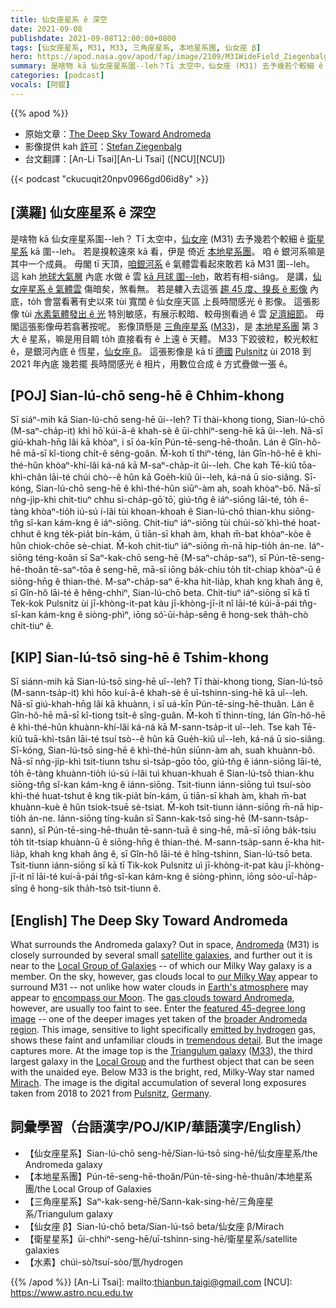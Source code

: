 ```yaml
---
title: 仙女座星系 ê 深空
date: 2021-09-08
publishdate: 2021-09-08T12:00:00+0800
tags: [仙女座星系, M31, M33, 三角座星系, 本地星系團, 仙女座 β]
hero: https://apod.nasa.gov/apod/fap/image/2109/M31WideField_Ziegenbalg_960_annotated.jpg
summary: 是啥物 kā 仙女座星系圍--leh？Tī 太空中，仙女座 (M31) 去予幾若个較細 ê 衛星星系 kā 圍--leh。
categories: [podcast]
vocals: [阿錕]
---
```


{{% apod %}}

- 原始文章：[The Deep Sky Toward Andromeda](https://apod.nasa.gov/apod/ap210908.html)
- 影像提供 kah [許可](https://creativecommons.org/licenses/by-nc-sa/2.0/)：[Stefan Ziegenbalg](http://www.simg.de/)
- 台文翻譯：[An-Li Tsai][An-Li Tsai] ([NCU][NCU])

{{< podcast "ckucuqit20npv0966gd06id8y" >}}

## [漢羅] 仙女座星系 ê 深空
是啥物 kā 仙女座星系圍--leh？
Tī 太空中，[仙女座][Andromeda] (M31) 去予幾若个較細 ê [衛星星系][satellite galaxies] kā 圍--leh。
若是搝較遠來 kā 看，伊是 倚近 [本地星系團][Local Group of Galaxies]。
咱 ê 銀河系嘛是其中一个成員。
毋閣 tī 天頂，[咱銀河系][our Milky Way] ê 氣體雲看起來敢若 kā M31 圍--leh。
這 kah [地球大氣層][Earth's atmosphere] 內底 水做 ê 雲 [kā 月球 圍--leh][encompass our Moon t]，敢若有相-siâng。
是講，[仙女座星系 ê 氣體雲][gas clouds toward Andromeda] 傷暗矣，煞看無。
若是軁入去這張 [趨 45 度、搝長 ê 影像][featured 45-degree long image] 內底，to̍h 會當看著有史以來 tùi 寬闊 ê 仙女座天區 上長時間感光 ê 影像。
這張影像 tùi [水素氣體發出 ê 光][emitted by hydrogen] 特別敏感，有展示較暗、較毋捌看過 ê 雲 [足濟細節][tremendous detail]。
毋閣這張影像毋若翕著按呢。
影像頂懸是 [三角座星系][Triangulum galaxy] ([M33][M33])，是 [本地星系團][Local Group] 第 3 大 ê 星系，嘛是用目睭 to̍h 直接看有 ê 上遠 ê 天體。
M33 下跤彼粒，較光較紅 ê，是銀河內底 ê 恆星，[仙女座 β][Mirach]。
這張影像是 kā tī [德國][Germany] [Pulsnitz][Pulsnitz] ùi 2018 到 2021 年內底 幾若擺 長時間感光 ê 相片，用數位合成 ê 方式疊做一張 ê。

## [POJ] Sian-lú-chō seng-hē ê Chhim-khong
Sī siáⁿ-mih kā Sian-lú-chō seng-hē ûi--leh?
Tī thài-khong tiong, Sian-lú-chō (M-saⁿ-cha̍p-it) khì hō͘ kúi-ā-ê khah-sè ê ūi-chhiⁿ-seng-hē kā ûi--leh.
Nā-sī giú-khah-hn̄g lâi kā khòaⁿ, i sī óa-kīn Pún-tē-seng-hē-thoân.
Lán ê Gîn-hô-hē mā-sī kî-tiong chi̍t-ê sêng-goân.
M̄-koh tī thiⁿ-téng, lán Gîn-hô-hē ê khì-thé-hûn khòaⁿ-khí-lâi ká-ná kā M-saⁿ-cha̍p-it ûi--leh.
Che kah Tē-kiû tōa-khì-chân lāi-té chúi chò--ê hûn kā Goe̍h-kiû ûi--leh, ká-ná ū sio-siâng.
Sī-kóng, Sian-lú-chō seng-hē ê khì-thé-hûn siūⁿ-àm ah, soah khòaⁿ-bô.
Nā-sī nǹg-ji̍p-khì chit-tiuⁿ chhu sì-cha̍p-gō͘ tō͘, giú-tn̂g ê iáⁿ-siōng lāi-té, to̍h ē-tàng khòaⁿ-tio̍h iú-sú í-lâi tùi khoan-khoah ê Sian-lú-chō thian-khu siōng-tn̂g sî-kan kám-kng ê iáⁿ-siōng.
Chit-tiuⁿ iáⁿ-siōng tùi chúi-sò͘ khì-thé hoat-chhut ê kng te̍k-pia̍t bín-kám, ū tiān-sī khah àm, khah m̄-bat khòaⁿ-kòe ê hûn chiok-chōe sè-chiat.
M̄-koh chit-tiuⁿ iáⁿ-siōng m̄-nā hip-tio̍h án-ne.
Iáⁿ-siōng téng-koân sī Saⁿ-kak-chō seng-hē (M-saⁿ-cha̍p-saⁿ), sī Pún-tē-seng-hē-thoân tē-saⁿ-tōa ê seng-hē, mā-sī iōng ba̍k-chiu to̍h ti̍t-chiap khòaⁿ-ū ê siōng-hn̄g ê thian-thé.
M-saⁿ-cha̍p-saⁿ ē-kha hit-lia̍p, khah kng khah âng ê, sī Gîn-hô lāi-té ê hêng-chhiⁿ, Sian-lú-chō beta.
Chit-tiuⁿ iáⁿ-siōng sī kā tī Tek-kok Pulsnitz ùi jī-khòng-it-pat kàu jī-khòng-jī-it nî lāi-té kúi-ā-pái tn̂g-sî-kan kám-kng ê siòng-phìⁿ, iōng só͘-ūi-ha̍p-sêng ê hong-sek tha̍h-chò chit-tiuⁿ ê.

## [KIP] Sian-lú-tsō sing-hē ê Tshim-khong
Sī siánn-mih kā Sian-lú-tsō sing-hē uî--leh?
Tī thài-khong tiong, Sian-lú-tsō (M-sann-tsa̍p-it) khì hōo kuí-ā-ê khah-sè ê uī-tshinn-sing-hē kā uî--leh.
Nā-sī giú-khah-hn̄g lâi kā khuànn, i sī uá-kīn Pún-tē-sing-hē-thuân.
Lán ê Gîn-hô-hē mā-sī kî-tiong tsi̍t-ê sîng-guân.
M̄-koh tī thinn-tíng, lán Gîn-hô-hē ê khì-thé-hûn khuànn-khí-lâi ká-ná kā M-sann-tsa̍p-it uî--leh.
Tse kah Tē-kiû tuā-khì-tsân lāi-té tsuí tsò--ê hûn kā Gue̍h-kiû uî--leh, ká-ná ū sio-siâng.
Sī-kóng, Sian-lú-tsō sing-hē ê khì-thé-hûn siūnn-àm ah, suah khuànn-bô.
Nā-sī nǹg-ji̍p-khì tsit-tiunn tshu sì-tsa̍p-gōo tōo, giú-tn̂g ê iánn-siōng lāi-té, to̍h ē-tàng khuànn-tio̍h iú-sú í-lâi tuì khuan-khuah ê Sian-lú-tsō thian-khu siōng-tn̂g sî-kan kám-kng ê iánn-siōng.
Tsit-tiunn iánn-siōng tuì tsuí-sòo khì-thé huat-tshut ê kng ti̍k-pia̍t bín-kám, ū tiān-sī khah àm, khah m̄-bat khuànn-kuè ê hûn tsiok-tsuē sè-tsiat.
M̄-koh tsit-tiunn iánn-siōng m̄-nā hip-tio̍h án-ne.
Iánn-siōng tíng-kuân sī Sann-kak-tsō sing-hē (M-sann-tsa̍p-sann), sī Pún-tē-sing-hē-thuân tē-sann-tuā ê sing-hē, mā-sī iōng ba̍k-tsiu to̍h ti̍t-tsiap khuànn-ū ê siōng-hn̄g ê thian-thé.
M-sann-tsa̍p-sann ē-kha hit-lia̍p, khah kng khah âng ê, sī Gîn-hô lāi-té ê hîng-tshinn, Sian-lú-tsō beta.
Tsit-tiunn iánn-siōng sī kā tī Tik-kok Pulsnitz uì jī-khòng-it-pat kàu jī-khòng-jī-it nî lāi-té kuí-ā-pái tn̂g-sî-kan kám-kng ê siòng-phìnn, iōng sóo-uī-ha̍p-sîng ê hong-sik tha̍h-tsò tsit-tiunn ê.

## [English] The Deep Sky Toward Andromeda
What surrounds the Andromeda galaxy?
Out in space, [Andromeda][Andromeda] (M31) is closely surrounded by several small [satellite galaxies][satellite galaxies], and further out it is near to the [Local Group of Galaxies][Local Group of Galaxies] -- of which our Milky Way galaxy is a member.
On the sky, however, gas clouds local to [our Milky Way][our Milky Way] appear to surround M31 -- not unlike how water clouds in [Earth's atmosphere][Earth's atmosphere] may appear to [encompass our Moon][encompass our Moon e].
The [gas clouds toward Andromeda][gas clouds toward Andromeda], however, are usually too faint to see.
Enter the [featured 45-degree long image][featured 45-degree long image] -- one of the deeper images yet taken of the [broader Andromeda region][broader Andromeda region].
This image, sensitive to light specifically [emitted by hydrogen][emitted by hydrogen] gas, shows these faint and unfamiliar clouds in [tremendous detail][tremendous detail].
But the image captures more.
At the image top is the [Triangulum galaxy][Triangulum galaxy] ([M33][M33]), the third largest galaxy in the [Local Group][Local Group] and the furthest object that can be seen with the unaided eye.
Below M33 is the bright, red, Milky-Way star named [Mirach][Mirach].
The image is the digital accumulation of several long exposures taken from 2018 to 2021 from [Pulsnitz][Pulsnitz], [Germany][Germany].

## 詞彙學習（台語漢字/POJ/KIP/華語漢字/English）
- 【仙女座星系】Sian-lú-chō seng-hē/Sian-lú-tsō sing-hē/仙女座星系/the Andromeda galaxy
- 【本地星系團】Pún-tē-seng-hē-thoân/Pún-tē-sing-hē-thuân/本地星系團/the Local Group of Galaxies
- 【三角座星系】Saⁿ-kak-seng-hē/Sann-kak-sing-hē/三角座星系/Triangulum galaxy
- 【仙女座 β】Sian-lú-chō beta/Sian-lú-tsō beta/仙女座 β/Mirach
- 【衛星星系】ūi-chhiⁿ-seng-hē/uī-tshinn-sing-hē/衛星星系/satellite galaxies
- 【水素】chúi-sò͘/tsuí-sòo/氫/hydrogen

{{% /apod %}}
[An-Li Tsai]: mailto:thianbun.taigi@gmail.com
[NCU]: https://www.astro.ncu.edu.tw

[Andromeda]:https://en.wikipedia.org/wiki/Andromeda_Galaxy
[satellite galaxies]:https://en.wikipedia.org/wiki/List_of_Andromeda%27s_satellite_galaxies
[Local Group of Galaxies]:https://en.wikipedia.org/wiki/Local_Group#Component_galaxies
[our Milky Way]:https://solarsystem.nasa.gov/resources/285/the-milky-way-galaxy/
[Earth's atmosphere]:https://climate.nasa.gov/news/2919/earths-atmosphere-a-multi-layered-cake/
[encompass our Moon e]:https://apod.nasa.gov/apod/ap210119.html
[encompass our Moon t]:https://apod.tw/daily/20210119/
[gas clouds toward Andromeda]:https://apod.nasa.gov/apod/ap170104.html
[featured 45-degree long image]:http://www.simg.de/nebulae3/and-lac.html
[broader Andromeda region]:https://apod.nasa.gov/apod/ap170303.html
[emitted by hydrogen]:https://en.wikipedia.org/wiki/H-alpha
[tremendous detail]:https://image.shutterstock.com/image-photo/wide-eyed-double-dapple-dachshund-260nw-1057810916.jpg
[Triangulum galaxy]:https://www.nasa.gov/feature/goddard/2019/messier-33-the-triangulum-galaxy
[M33]:https://apod.nasa.gov/apod/ap191231.html
[Local Group]:http://www.atlasoftheuniverse.com/localgr.html
[Mirach]:https://en.wikipedia.org/wiki/Beta_Andromedae
[Pulsnitz]:https://en.wikipedia.org/wiki/Pulsnitz
[Germany]:https://en.wikipedia.org/wiki/Germany
